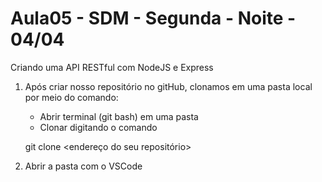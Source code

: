 # Aula05 - SDM - Segunda - Noite - 04/04

Criando uma API RESTful com NodeJS e Express

1. Após criar nosso repositório no gitHub, clonamos em uma pasta local por meio do comando: 
    - Abrir terminal (git bash) em uma pasta    
    - Clonar digitando o comando
 
    git clone <endereço do seu repositório>

2. Abrir a pasta com o VSCode